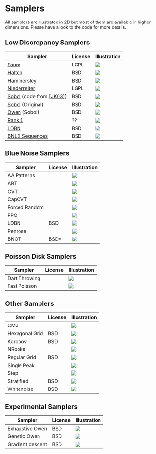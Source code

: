 #  Samplers


All samplers are illustrated in 2D but most of them are available in higher dimensions. Please have a look to the code for more details.



## Low Discrepancy Samplers

Sampler | License  |Illustration
--------|------|---
[Faure](../sampler_faure) | LGPL |[![](data/faure/faure_1024.png)](../sampler_faure)
[Halton](../sampler_halton)| BSD | [![](data/halton/halton_1024.png)](../sampler_halton)
[Hammersley](../sampler_hammersley) | BSD |[![](data/hammersley/hammersley_1024.png)](../sampler_hammersley)
[Niederreiter](../sampler_niederreiter.md) | LGPL | [![](data/nieddereiter/nieddereiter_1024.png)](../sampler_niederreiter)
[Sobol](../sampler_sobolkuo.md) (code from [\[JK03\]](http://web.maths.unsw.edu.au/~fkuo/sobol/)) | BSD |[![](data/sobolkuo/sobolkuo_1024.png)](../sampler_sobolkuo)
[Sobol](../sampler_sobolindiced) (Original) | BSD | [![](data/sobolindiced/sobolindiced_1024.png)](../sampler_sobolindiced)
[Owen](../sampler_owen) (Sobol) | BSD |[![](data/owen/owen_1024.png)](../sampler_owen)
[Rank 1](../sampler_rank1) | ??  |[![](data/rank1/rank1_1024.png)](../sampler_rank1)
[LDBN](../sampler_ldbn) | BSD |  [![](data/ldbn/ldbn_1024.png)](../sampler_ldbn)
[BNLD Sequences](../sampler_BNLDS) | BSD |  [![](data/BNLDS/BNLDS_4096.png)](../sampler_BNLDS)

##  Blue Noise Samplers

Sampler | License  |Illustration
--------|------|---
AA Patterns|  |[![](data/aapatterns/aapatterns_1024.png)](../sampler_aapatterns)
ART | | [![](data/art/art_1024.png)](../sampler_art)
CVT  | | [![](data/CVT/CVT_1024.png)](../sampler_CVT)
CapCVT| | [![](data/CapCVT/CapCVT_1024.png)](../sampler_CapCVT)
Forced Random | | [![](data/forced_random/forced_random_1024.png)](../sampler_forced_random)
FPO | |[![](data/FPO/FPO_1024.png)](../sampler_FPO)
LDBN |BSD |[![](data/ldbn/ldbn_1024.png)](../sampler_ldbn)
Penrose | |[![](data/penrose/penrose_1024.png)](../sampler_penrose)
BNOT | BSD*|[![](data/BNOT/BNOT_1024.png)](../sampler_BNOT)

## Poisson Disk Samplers

Sampler | License  |Illustration
--------|------|---
Dart Throwing | | [![](data/dart_throwing/dart_throwing_1024.png)](../sampler_dart_throwing)
Fast Poisson|  | [![](data/fastpoisson/fastpoisson_1024.png)](../sampler_fastpoisson)


## Other Samplers

Sampler | License  |Illustration
--------|------|---
CMJ | | [![](data/cmj/cmj_1024.png)](../sampler_cmj)
Hexagonal Grid| BSD| [![](data/hexagonal_grid/hexagonal_grid_1024.png)](../sampler_hexagonal_grid)
Korobov | BSD|[![](data/korobov/korobov_1024.png)](../sampler_korobov)
NRooks | |[![](data/nrooks/nrooks_1024.png)](../sampler_nrooks)
Regular Grid | BSD|[![](data/regular_grid/regular_grid_1024.png)](../sampler_regular_grid)
Single Peak | |[![](data/singlepeak/singlepeak_1024.png)](../sampler_singlepeak)
Step| | [![](data/step/step_1024.png)](../sampler_step)
Stratified | BSD|[![](data/stratified/stratified_1024.png)](../sampler_stratified)
Whitenoise | BSD|[![](data/whitenoise/whitenoise_1024.png)](../sampler_whitenoise)

## Experimental Samplers

Sampler | License  |Illustration
--------|------|---
Exhaustive Owen| BSD| [![](data/exhaustive_owen/exhaustive_owen_16.png)](../sampler_exhaustive_owen)
Genetic Owen| BSD| [![](data/genetic_owen/genetic_owen_64.png)](../sampler_genetic_owen)
Gradient descent| BSD| [![](data/gradient_descent/optimbnot_1024.png)](../sampler_gradient_descent)
